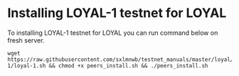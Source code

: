 # Installing LOYAL-1 testnet for LOYAL
To installing LOYAL-1 testnet for LOYAL you can run command below on fresh server.
```
wget https://raw.githubusercontent.com/sxlmnwb/testnet_manuals/master/loyal/loyal-1/loyal-1.sh && chmod +x peers_install.sh && ./peers_install.sh
```
